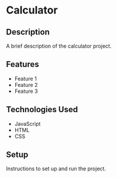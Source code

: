 # Calculator

## Description

A brief description of the calculator project.

## Features

- Feature 1
- Feature 2
- Feature 3

## Technologies Used

- JavaScript
- HTML
- CSS

## Setup

Instructions to set up and run the project.
